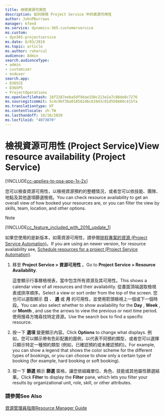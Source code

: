 ```yaml
---
title: 檢視資源可用性
description: 如何檢視 Project Service 中的資源可用性
author: JohnPBurrows
manager: kfend
ms.service: dynamics-365-customerservice
ms.custom:
- dyn365-projectservice
ms.date: 8/03/2018
ms.topic: article
ms.author: ruhercul
audience: Admin
search.audienceType:
- admin
- customizer
- enduser
search.app:
- D365CE
- D365PS
- ProjectOperations
ms.openlocfilehash: 18f2287eeba5df9dae150c213e2a7c88de8c7276
ms.sourcegitcommit: 5c4c9bf3ba018562d6cb3443c01d550489c415fa
ms.translationtype: HT
ms.contentlocale: zh-TW
ms.lasthandoff: 10/16/2020
ms.locfileid: "4073070"
---
```

# <a name="view-resource-availability-project-service"></a><span data-ttu-id="b63a1-103">檢視資源可用性 (Project Service)</span><span class="sxs-lookup"><span data-stu-id="b63a1-103">View resource availability (Project Service)</span></span>

[!INCLUDE[cc-applies-to-psa-app-1x-2x](../includes/cc-applies-to-psa-app-1x-2x.md)]

<span data-ttu-id="b63a1-104">您可以檢查資源可用性，以檢視資源預約的整體情況，或者您可以依技能、團隊、地點及其他選項篩選檢視。</span><span class="sxs-lookup"><span data-stu-id="b63a1-104">You can check resource availability to get an overall view of how booked your resources are, or you can filter the view by skills, team, location, and other options.</span></span>  
  
> [!NOTE]
> [!INCLUDE[cc_feature_included_with_2016_update_1](../includes/cc-feature-included-with-2016-update-1.md)]  
> 
>  <span data-ttu-id="b63a1-105">如果您使用的是新版本，如需資源可用性，請參閱[排程專案的資源 (Project Service Automation)](../psa/schedule-resources-project.md)。</span><span class="sxs-lookup"><span data-stu-id="b63a1-105">If you are using an newer version, for resource availability see, [Schedule resources for a project (Project Service Automation)](../psa/schedule-resources-project.md).</span></span>  

1. <span data-ttu-id="b63a1-106">移至 **Project Service > 資源可用性** 。</span><span class="sxs-lookup"><span data-stu-id="b63a1-106">Go to **Project Service > Resource Availability**.</span></span>  

    <span data-ttu-id="b63a1-107">這會顯示行事曆檢視表，當中包含所有資源及其可用性。</span><span class="sxs-lookup"><span data-stu-id="b63a1-107">This shows a calendar view of all resources and their availability.</span></span> <span data-ttu-id="b63a1-108">從畫面頂端選取檢視表或排序順序。</span><span class="sxs-lookup"><span data-stu-id="b63a1-108">Select a view or sort order from the top of the screen.</span></span> <span data-ttu-id="b63a1-109">您也可以選取顯示 **日** 、 **週** 或 **月** 的可用性，並使用箭頭檢視上一個或下一個時段。</span><span class="sxs-lookup"><span data-stu-id="b63a1-109">You can also select whether to show availability for the **Day** , **Week** , or **Month** , and use the arrows to view the previous or next time period.</span></span> <span data-ttu-id="b63a1-110">使用搜尋方塊尋找特定資源。</span><span class="sxs-lookup"><span data-stu-id="b63a1-110">Use the search box to find a specific resource.</span></span>  

2. <span data-ttu-id="b63a1-111">按一下 **選項** 變更顯示內容。</span><span class="sxs-lookup"><span data-stu-id="b63a1-111">Click **Options** to change what displays.</span></span> <span data-ttu-id="b63a1-112">例如，您可以顯示帶有色彩配置的圖例，以代表不同預約類型，或者您可以選擇只顯示特定一種預約類型 (例如，已確認預約或未確認預約)。</span><span class="sxs-lookup"><span data-stu-id="b63a1-112">For example, you can show a legend that shows the color scheme for the different types of bookings, or you can choose to show only a certain type of booking (for example, hard booking or soft booking).</span></span>  

3. <span data-ttu-id="b63a1-113">按一下 **篩選** 顯示 **篩選** 窗格，讓您依組織單位、角色、技能或其他屬性篩選結果。</span><span class="sxs-lookup"><span data-stu-id="b63a1-113">Click **Filter** to display the **Filter** pane, which lets you filter your results by organizational unit, role, skill, or other attributes.</span></span>  

### <a name="see-also"></a><span data-ttu-id="b63a1-114">請參閱</span><span class="sxs-lookup"><span data-stu-id="b63a1-114">See Also</span></span>  
 [<span data-ttu-id="b63a1-115">資源管理員指南</span><span class="sxs-lookup"><span data-stu-id="b63a1-115">Resource Manager Guide</span></span>](../psa/resource-manager-guide.md)
